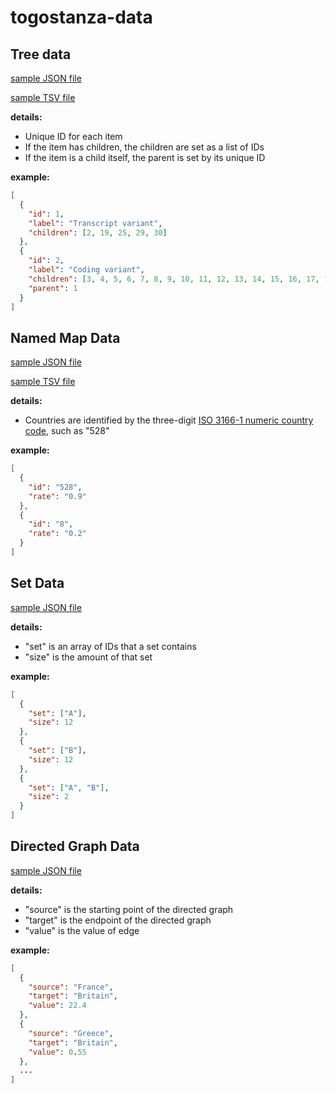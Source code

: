 # togostanza-data

## Tree data
[sample JSON file](samples/json/tree-data.json)

[sample TSV file](samples/tsv/tree-data.tsv)

**details:**
* Unique ID for each item
* If the item has children, the children are set as a list of IDs
* If the item is a child itself, the parent is set by its unique ID


**example:**

```JSON
[
  {
    "id": 1,
    "label": "Transcript variant",
    "children": [2, 19, 25, 29, 30]
  },
  {
    "id": 2,
    "label": "Coding variant",
    "children": [3, 4, 5, 6, 7, 8, 9, 10, 11, 12, 13, 14, 15, 16, 17, 18],
    "parent": 1
  }
]
```

## Named Map Data
[sample JSON file](samples/json/named-map-data.json)

[sample TSV file](samples/tsv/named-map-data.tsv)

**details:**

  - Countries are identified by the three-digit <a href="https://en.wikipedia.org/wiki/ISO_3166-1_numeric">ISO 3166-1 numeric country code</a>, such as "528"

**example:**
```JSON
[
  {
    "id": "528",
    "rate": "0.9"
  },
  {
    "id": "8",
    "rate": "0.2"
  }
]
```

## Set Data
[sample JSON file](samples/json/3sets-data.json)

**details:**

  - "set" is an array of IDs that a set contains
  - "size" is the amount of that set

**example:**
```JSON
[
  {
    "set": ["A"],
    "size": 12
  },
  {
    "set": ["B"],
    "size": 12
  },
  {
    "set": ["A", "B"],
    "size": 2
  }
]
```

## Directed Graph Data
[sample JSON file](samples/json/directed-graph-data.json)

**details:**

  - "source" is the starting point of the directed graph
  - "target" is the endpoint of the directed graph
  - "value" is the value of edge

**example:**
```JSON
[
  {
    "source": "France",
    "target": "Britain",
    "value": 22.4
  },
  {
    "source": "Greece",
    "target": "Britain",
    "value": 0.55
  },
  ...
]
```
